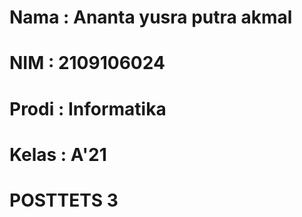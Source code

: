# Nama  : Ananta yusra putra akmal 
# NIM   : 2109106024
# Prodi : Informatika 
# Kelas : A'21

# POSTTETS 3
